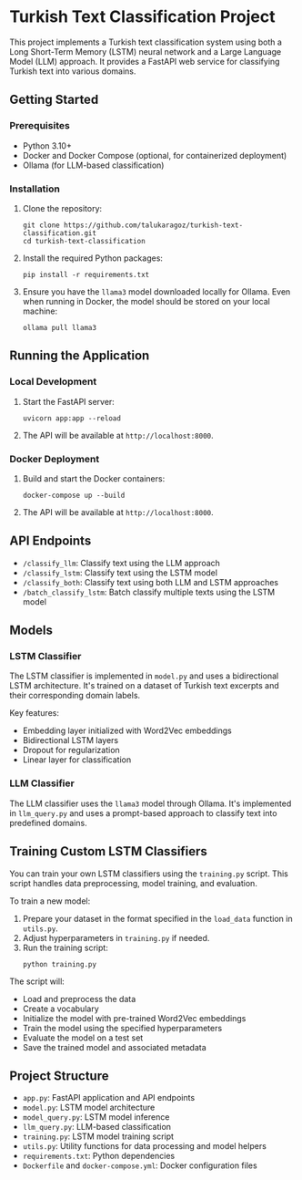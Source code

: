 # Turkish Text Classification Project

This project implements a Turkish text classification system using both a Long Short-Term Memory (LSTM) neural network and a Large Language Model (LLM) approach. It provides a FastAPI web service for classifying Turkish text into various domains.

## Getting Started

### Prerequisites

- Python 3.10+
- Docker and Docker Compose (optional, for containerized deployment)
- Ollama (for LLM-based classification)

### Installation

1. Clone the repository:
   ```
   git clone https://github.com/talukaragoz/turkish-text-classification.git
   cd turkish-text-classification
   ```

2. Install the required Python packages:
   ```
   pip install -r requirements.txt
   ```

3. Ensure you have the `llama3` model downloaded locally for Ollama. Even when running in Docker, the model should be stored on your local machine:
   ```
   ollama pull llama3
   ```

## Running the Application

### Local Development

1. Start the FastAPI server:
   ```
   uvicorn app:app --reload
   ```

2. The API will be available at `http://localhost:8000`.

### Docker Deployment

1. Build and start the Docker containers:
   ```
   docker-compose up --build
   ```

2. The API will be available at `http://localhost:8000`.

## API Endpoints

- `/classify_llm`: Classify text using the LLM approach
- `/classify_lstm`: Classify text using the LSTM model
- `/classify_both`: Classify text using both LLM and LSTM approaches
- `/batch_classify_lstm`: Batch classify multiple texts using the LSTM model

## Models

### LSTM Classifier

The LSTM classifier is implemented in `model.py` and uses a bidirectional LSTM architecture. It's trained on a dataset of Turkish text excerpts and their corresponding domain labels.

Key features:
- Embedding layer initialized with Word2Vec embeddings
- Bidirectional LSTM layers
- Dropout for regularization
- Linear layer for classification

### LLM Classifier

The LLM classifier uses the `llama3` model through Ollama. It's implemented in `llm_query.py` and uses a prompt-based approach to classify text into predefined domains.

## Training Custom LSTM Classifiers

You can train your own LSTM classifiers using the `training.py` script. This script handles data preprocessing, model training, and evaluation.

To train a new model:

1. Prepare your dataset in the format specified in the `load_data` function in `utils.py`.
2. Adjust hyperparameters in `training.py` if needed.
3. Run the training script:
   ```
   python training.py
   ```

The script will:
- Load and preprocess the data
- Create a vocabulary
- Initialize the model with pre-trained Word2Vec embeddings
- Train the model using the specified hyperparameters
- Evaluate the model on a test set
- Save the trained model and associated metadata

## Project Structure

- `app.py`: FastAPI application and API endpoints
- `model.py`: LSTM model architecture
- `model_query.py`: LSTM model inference
- `llm_query.py`: LLM-based classification
- `training.py`: LSTM model training script
- `utils.py`: Utility functions for data processing and model helpers
- `requirements.txt`: Python dependencies
- `Dockerfile` and `docker-compose.yml`: Docker configuration files
